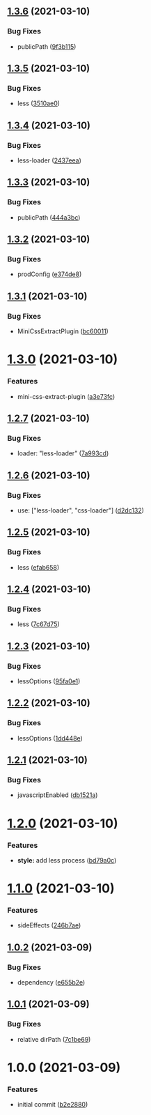 ## [1.3.6](https://github.com/ciro-maciel/webpack-config/compare/v1.3.5...v1.3.6) (2021-03-10)


### Bug Fixes

* publicPath ([9f3b115](https://github.com/ciro-maciel/webpack-config/commit/9f3b11565c8bb087af314a064f82e05c181e2571))

## [1.3.5](https://github.com/ciro-maciel/webpack-config/compare/v1.3.4...v1.3.5) (2021-03-10)


### Bug Fixes

* less ([3510ae0](https://github.com/ciro-maciel/webpack-config/commit/3510ae041e016e7f154b7f3a05f8b35f56652c7e))

## [1.3.4](https://github.com/ciro-maciel/webpack-config/compare/v1.3.3...v1.3.4) (2021-03-10)


### Bug Fixes

* less-loader ([2437eea](https://github.com/ciro-maciel/webpack-config/commit/2437eead00defe4f13cf289fc700b51a1d0aeb8c))

## [1.3.3](https://github.com/ciro-maciel/webpack-config/compare/v1.3.2...v1.3.3) (2021-03-10)


### Bug Fixes

* publicPath ([444a3bc](https://github.com/ciro-maciel/webpack-config/commit/444a3bcc1d28e19ce13e92495888547d05607f79))

## [1.3.2](https://github.com/ciro-maciel/webpack-config/compare/v1.3.1...v1.3.2) (2021-03-10)


### Bug Fixes

* prodConfig ([e374de8](https://github.com/ciro-maciel/webpack-config/commit/e374de8ae5d83e4dcbc6b7481515d61e6c78b3d6))

## [1.3.1](https://github.com/ciro-maciel/webpack-config/compare/v1.3.0...v1.3.1) (2021-03-10)


### Bug Fixes

* MiniCssExtractPlugin ([bc60011](https://github.com/ciro-maciel/webpack-config/commit/bc600112d650e33c45f5f949aefc388fc7c7efb6))

# [1.3.0](https://github.com/ciro-maciel/webpack-config/compare/v1.2.7...v1.3.0) (2021-03-10)


### Features

* mini-css-extract-plugin ([a3e73fc](https://github.com/ciro-maciel/webpack-config/commit/a3e73fc0dd628e843edd5eec42cf7cb4069c78e1))

## [1.2.7](https://github.com/ciro-maciel/webpack-config/compare/v1.2.6...v1.2.7) (2021-03-10)


### Bug Fixes

* loader: "less-loader" ([7a993cd](https://github.com/ciro-maciel/webpack-config/commit/7a993cdf88e068c34525dcc178d555f9e0c41682))

## [1.2.6](https://github.com/ciro-maciel/webpack-config/compare/v1.2.5...v1.2.6) (2021-03-10)


### Bug Fixes

* use: ["less-loader", "css-loader"] ([d2dc132](https://github.com/ciro-maciel/webpack-config/commit/d2dc1327f1b68fe3ab0942f682bd04131020d512))

## [1.2.5](https://github.com/ciro-maciel/webpack-config/compare/v1.2.4...v1.2.5) (2021-03-10)


### Bug Fixes

* less ([efab658](https://github.com/ciro-maciel/webpack-config/commit/efab6583442be260edf4a76b7f2f144020d58d67))

## [1.2.4](https://github.com/ciro-maciel/webpack-config/compare/v1.2.3...v1.2.4) (2021-03-10)


### Bug Fixes

* less ([7c67d75](https://github.com/ciro-maciel/webpack-config/commit/7c67d758716b7d015f182364152a147425c83e23))

## [1.2.3](https://github.com/ciro-maciel/webpack-config/compare/v1.2.2...v1.2.3) (2021-03-10)


### Bug Fixes

* lessOptions ([95fa0e1](https://github.com/ciro-maciel/webpack-config/commit/95fa0e1e64d51d7f52f0b7e52fc639fb5d1fc0e7))

## [1.2.2](https://github.com/ciro-maciel/webpack-config/compare/v1.2.1...v1.2.2) (2021-03-10)


### Bug Fixes

* lessOptions ([1dd448e](https://github.com/ciro-maciel/webpack-config/commit/1dd448ebc2ebf92f3ac332349c0dc1e42112b640))

## [1.2.1](https://github.com/ciro-maciel/webpack-config/compare/v1.2.0...v1.2.1) (2021-03-10)


### Bug Fixes

* javascriptEnabled ([db1521a](https://github.com/ciro-maciel/webpack-config/commit/db1521a9d0247d175ff4063a4be335af9ee0e4ab))

# [1.2.0](https://github.com/ciro-maciel/webpack-config/compare/v1.1.0...v1.2.0) (2021-03-10)


### Features

* **style:** add less process ([bd79a0c](https://github.com/ciro-maciel/webpack-config/commit/bd79a0c48e646e91eed5d9e46c9b57a36be87f9d))

# [1.1.0](https://github.com/ciro-maciel/webpack-config/compare/v1.0.2...v1.1.0) (2021-03-10)


### Features

* sideEffects ([246b7ae](https://github.com/ciro-maciel/webpack-config/commit/246b7ae82625dbbc8b9646a2eab6489307010f46))

## [1.0.2](https://github.com/ciro-maciel/webpack-config/compare/v1.0.1...v1.0.2) (2021-03-09)


### Bug Fixes

* dependency ([e655b2e](https://github.com/ciro-maciel/webpack-config/commit/e655b2ef14827a66f7450e56ae5c45c766565881))

## [1.0.1](https://github.com/ciro-maciel/webpack-config/compare/v1.0.0...v1.0.1) (2021-03-09)


### Bug Fixes

* relative dirPath ([7c1be69](https://github.com/ciro-maciel/webpack-config/commit/7c1be69a2495729d8733559cd2d6b17940c6235c))

# 1.0.0 (2021-03-09)


### Features

* initial commit ([b2e2880](https://github.com/ciro-maciel/webpack-config/commit/b2e288078ae55a49dbcc7d53acc5a48a6c3bd625))
